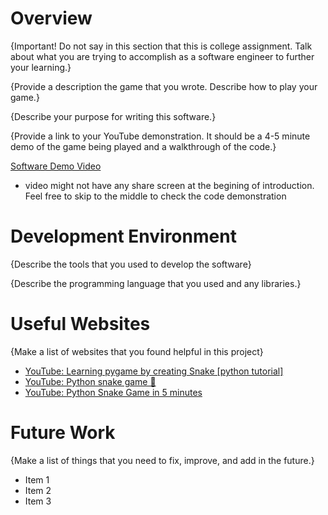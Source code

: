 # Overview

{Important!  Do not say in this section that this is college assignment.  Talk about what you are trying to accomplish as a software engineer to further your learning.}

{Provide a description the game that you wrote. Describe how to play your game.}

{Describe your purpose for writing this software.}

{Provide a link to your YouTube demonstration.  It should be a 4-5 minute demo of the game being played and a walkthrough of the code.}

[Software Demo Video](https://www.youtube.com/watch?v=bphzTbgTFwY)
- video might not have any share screen at the begining of introduction. Feel free to skip to the middle to check the code demonstration

# Development Environment

{Describe the tools that you used to develop the software}

{Describe the programming language that you used and any libraries.}

# Useful Websites

{Make a list of websites that you found helpful in this project}
* [YouTube: Learning pygame by creating Snake [python tutorial]](https://www.youtube.com/watch?v=QFvqStqPCRU)
* [YouTube: Python snake game 🐍](https://www.youtube.com/watch?v=bfRwxS5d0SI)
* [YouTube: Python Snake Game in 5 minutes](https://www.youtube.com/watch?v=_-KjEgCLQFw)

# Future Work

{Make a list of things that you need to fix, improve, and add in the future.}
* Item 1
* Item 2
* Item 3